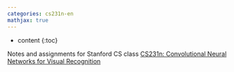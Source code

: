 ```yaml
---
categories: cs231n-en
mathjax: true
---
```


* content
{:toc}

Notes and assignments for Stanford CS class [CS231n: Convolutional Neural Networks for Visual Recognition](http://vision.stanford.edu/teaching/cs231n/)

